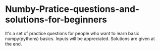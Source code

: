 # Numby-Pratice-questions-and-solutions-for-beginners
It's a set of practice questions for people who want to learn basic numpy(pythons) basics. Inputs will be appreciated.  Solutions are given at the end.

